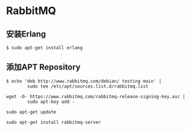 # RabbitMQ

## 安装Erlang
```
$ sudo apt-get install erlang
```

## 添加APT Repository
```
$ echo 'deb http://www.rabbitmq.com/debian/ testing main' |
        sudo tee /etc/apt/sources.list.d/rabbitmq.list

```

```
wget -O- https://www.rabbitmq.com/rabbitmq-release-signing-key.asc |
        sudo apt-key add -
```

`sudo apt-get update`

`sudo apt-get install rabbitmq-server`